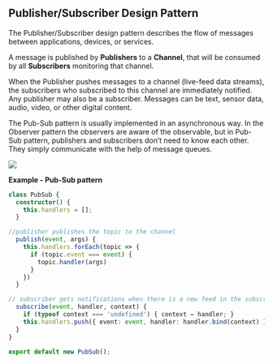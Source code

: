 ## Publisher/Subscriber Design Pattern

The Publisher/Subscriber design pattern describes the flow of messages between applications, devices, or services. 

A message is published by **Publishers** to a **Channel**, that will be consumed by all **Subscribers** monitoring that channel. 

When the Publisher pushes messages to a channel (live-feed data streams), the subscribers who subscribed to this channel are immediately notified. Any publisher may also be a subscriber. Messages can be text, sensor data, audio, video, or other digital content.

The Pub-Sub pattern is usually implemented in an asynchronous way. In the Observer pattern the observers are aware of the observable, but in Pub-Sub pattern, publishers and subscribers don’t need to know each other. They simply communicate with the help of message queues.

![](./images/pub-sub.PNG)

**Example - Pub-Sub pattern**
```typescript
class PubSub {
  constructor() {
    this.handlers = [];
  }

//publisher publishes the topic to the channel
  publish(event, args) {
    this.handlers.forEach(topic => {
      if (topic.event === event) {
        topic.handler(args)
      }
    })
  }

// subscriber gets notifications when there is a new feed in the subscribed channel
  subscribe(event, handler, context) {
    if (typeof context === 'undefined') { context = handler; }
    this.handlers.push({ event: event, handler: handler.bind(context) });
  }
}

export default new PubSub();
```